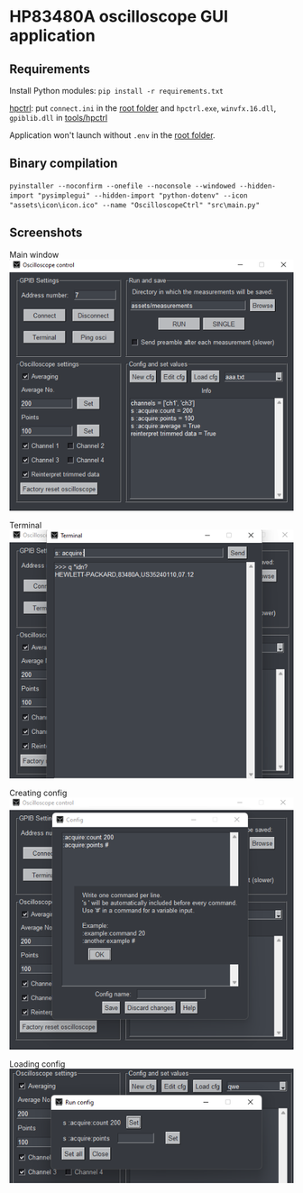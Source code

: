 # HP83480A oscilloscope GUI application

## Requirements
Install Python modules: `pip install -r requirements.txt`

[hpctrl](https://github.com/TIS2020-FMFI/hpctrl): put `connect.ini` in the [root folder](README.md) and `hpctrl.exe`, `winvfx.16.dll`, `gpiblib.dll` in [tools/hpctrl](tools/hpctrl)

Application won't launch without `.env` in the [root folder](README.md).

## Binary compilation
`
pyinstaller --noconfirm --onefile --noconsole --windowed --hidden-import "pysimplegui" --hidden-import "python-dotenv" --icon "assets\icon\icon.ico" --name "OscilloscopeCtrl" "src\main.py"
`

## Screenshots
Main window  
![Main window](assets/screenshots/main.png)

Terminal  
![Terminal](assets/screenshots/terminal.png)

Creating config  
![Creating config](assets/screenshots/config_new.png)

Loading config  
![Loading config](assets/screenshots/config_load.png)